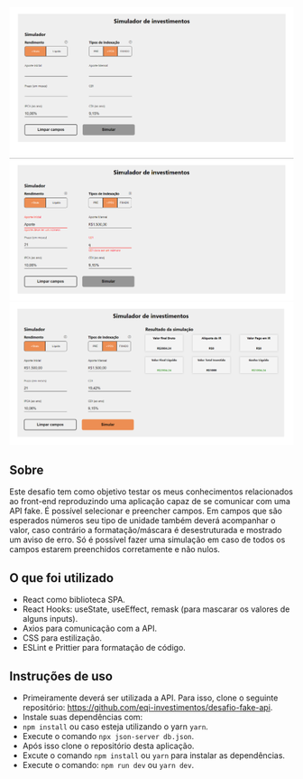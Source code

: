 ![](img/simulador_1.png)
![](img/simulador_2.png)
![](img/simulador_3.png)

## Sobre

Este desafio tem como objetivo testar os meus conhecimentos relacionados ao front-end reproduzindo uma aplicação capaz de se comunicar com uma API fake. É possível selecionar e preencher campos. Em campos que são esperados números seu tipo de unidade também deverá acompanhar o valor, caso contrário a formatação/máscara é desestruturada e mostrado um aviso de erro. Só é possível fazer uma simulação em caso de todos os campos estarem preenchidos corretamente e não nulos.

## O que foi utilizado

- React como biblioteca SPA.
- React Hooks: useState, useEffect, remask (para mascarar os valores de alguns inputs).
- Axios para comunicação com a API.
- CSS para estilização.
- ESLint e Prittier para formatação de código.

## Instruções de uso

- Primeiramente deverá ser utilizada a API. Para isso, clone o seguinte repositório: https://github.com/eqi-investimentos/desafio-fake-api.
- Instale suas dependências com:
- `npm install` ou caso esteja utilizando o yarn `yarn`.
- Execute o comando `npx json-server db.json`.
- Após isso clone o repositório desta aplicação.
- Excute o comando `npm install` ou `yarn` para instalar as dependências.
- Execute o comando: `npm run dev` ou `yarn dev`.
